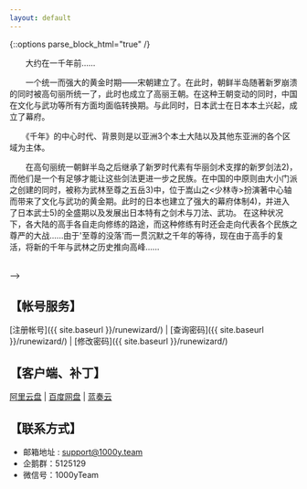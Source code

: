 ```yaml
---
layout: default
---
```


{::options parse_block_html="true" /}

<div style="max-width:600px;">

  <section>

　　大约在一千年前……

　　一个统一而强大的黄金时期――宋朝建立了。在此时，朝鲜半岛随著新罗崩溃的同时被高句丽所统一了，此时也成立了高丽王朝。在这种王朝变动的同时，中国在文化与武功等所有方面均面临转换期。与此同时，日本武士在日本本土兴起，成立了幕府。

　　《千年》的中心时代、背景则是以亚洲3个本土大陆以及其他东亚洲的各个区域为主体。

　　在高句丽统一朝鲜半岛之后继承了新罗时代素有华丽剑术支撑的新罗剑法2)，而他们是一个有足够才能让这些剑法更进一步之民族。在中国的中原则由大小门派之创建的同时，被称为武林至尊之五岳3)中，位于嵩山之<少林寺>扮演著中心轴而带来了文化与武功的黄金期。此时的日本也建立了强大的幕府体制4)，并进入了日本武士5)的全盛期以及发展出日本特有之剑术与刀法、武功。 在这种状况下，各大陆的高手各自走向修练的路途，而这种修练有时还会走向代表各个民族之尊严的大战......由于'至尊的没落'而一贯沉默之千年的等待，现在由于高手的复活，将新的千年与武林之历史推向高峰......

<div style="margin:0 0 2rem;"></div> -->

</section>

<section>

## 【帐号服务】
[注册帐号]({{ site.baseurl }}/runewizard/) | [查询密码]({{ site.baseurl }}/runewizard/) | [修改密码]({{ site.baseurl }}/runewizard/) 

## 【客户端、补丁】
[阿里云盘](http://www.aliyun.com) | [百度网盘](http://pan.baidu.com) | [蓝奏云](http://www.lanzou.com)

</section>

<section>

## 【联系方式】
- 邮箱地址 : support@1000y.team
- 企鹅群：5125129
- 微信号：1000yTeam

</section>

</div>
